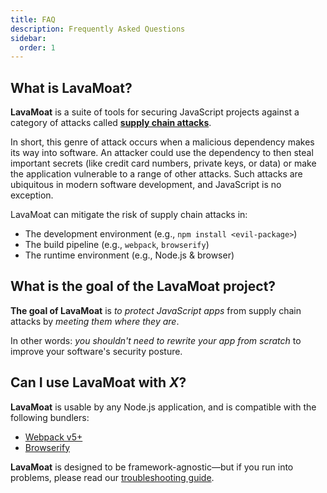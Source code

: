 ```yaml
---
title: FAQ
description: Frequently Asked Questions
sidebar:
  order: 1
---
```


## What is LavaMoat?

**LavaMoat** is a suite of tools for securing JavaScript projects against a category of attacks called [**supply chain attacks**][supply-chain-attack].

In short, this genre of attack occurs when a malicious dependency makes its way into software. An attacker could use the dependency to then steal important secrets (like credit card numbers, private keys, or data) or make the application vulnerable to a range of other attacks. Such attacks are ubiquitous in modern software development, and JavaScript is no exception.

LavaMoat can mitigate the risk of supply chain attacks in:

- The development environment (e.g., `npm install <evil-package>`)
- The build pipeline (e.g., `webpack`, `browserify`)
- The runtime environment (e.g., Node.js & browser)

## What is the goal of the LavaMoat project?

**The goal of LavaMoat** is _to protect JavaScript apps_ from supply chain attacks by _meeting them where they are_.

In other words: _you shouldn't need to rewrite your app from scratch_ to improve your software's security posture.

## Can I use LavaMoat with _X_?

**LavaMoat** is usable by any Node.js application, and is compatible with the following bundlers:

- [Webpack v5+](https://webpack.js.org)
- [Browserify](https://browserify.org)

**LavaMoat** is designed to be framework-agnostic—but if you run into problems, please read our [troubleshooting guide][troubleshooting].

[troubleshooting]: /guides/troubleshooting/
[supply-chain-attack]: https://en.wikipedia.org/wiki/Supply_chain_attack
